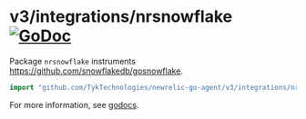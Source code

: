 # v3/integrations/nrsnowflake [![GoDoc](https://godoc.org/github.com/TykTechnologies/newrelic-go-agent/v3/integrations/nrsnowflake?status.svg)](https://godoc.org/github.com/TykTechnologies/newrelic-go-agent/v3/integrations/nrsnowflake)

Package `nrsnowflake` instruments https://github.com/snowflakedb/gosnowflake.

```go
import "github.com/TykTechnologies/newrelic-go-agent/v3/integrations/nrsnowflake"
```

For more information, see
[godocs](https://godoc.org/github.com/TykTechnologies/newrelic-go-agent/v3/integrations/nrsnowflake).
